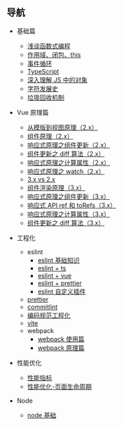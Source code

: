 ## 导航

- 基础篇

  - [浅谈函数式编程](/basics/functional-program.html)
  - [作用域、闭包、this](/basics/scope.html)
  - [事件循环](/basics/event-loop.html)
  - [TypeScript](/basics/typescript.html)
  - [深入理解 JS 中的对象](/basics/deeply-understand-the-obj.html)
  - [字符发展史](/basics/char-history.html)
  - [垃圾回收机制](/basics/gc.html)

- Vue 原理篇

  - [从模版到视图原理（2.x）](/vue/template-to-dom-2.x.html)
  - [组件原理（2.x）](/vue/component-2.x.html)
  - [响应式原理之组件更新（2.x）](/vue/reactive-component-update.html)
  - [组件更新之 diff 算法（2.x）](/vue/reactive-diff.html)
  - [响应式原理之计算属性（2.x）](/vue/reactive-computed.html)
  - [响应式原理之 watch（2.x）](/vue/reactive-watch.html)
  - [3.x vs 2.x](/vue/2.x-to-3.x-optimize.html)
  - [组件渲染原理（3.x）](/vue/template-to-dom-3.x.html)
  - [响应式原理之组件更新（3.x）](/vue/reactive-component-update-3.x.html)
  - [响应式 API ref 和 toRefs（3.x）](/vue/reactive-api.html)
  - [响应式原理之计算属性（3.x）](/vue/reactive-computed-3.x.html)
  - [组件更新之 diff 算法（3.x）](/vue/component-update-diff-3.x.html)

- 工程化

  - eslint
    - [eslint 基础知识](/engineering/eslint.html)
    - [eslint + ts](/engineering/eslint-ts.html)
    - [eslint + vue](/engineering/eslint-vue.html)
    - [eslint + prettier](/engineering/eslint-prettier.html)
    - [eslint 自定义插件](/engineering/eslint-custom-plugin.html)
  - [prettier](/engineering/prettier.html)
  - [commitlint](/engineering/commitlint.html)
  - [编码规范工程化](/engineering/code-standard.html)
  - [vite](/engineering/vite.html)
  - webpack
    - [webpack 使用篇](/engineering/webpack-use.html)
    - [webpack 原理篇](/engineering/webpack-sourcecode.html)

- 性能优化

  - [性能指标](/perf/performance-index.html)
  - [性能优化-页面生命周期](/perf/page-lifecycle.html)

- Node
  - [node 基础](/node/node-basics.html)
